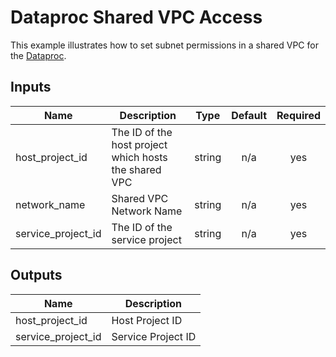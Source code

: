 # Dataproc Shared VPC Access

This example illustrates how to set subnet permissions in a shared VPC for the [Dataproc](https://cloud.google.com/dataproc/docs/concepts/configuring-clusters/network#creating_a_cluster_that_uses_a_vpc_network_in_another_project).

<!-- BEGINNING OF PRE-COMMIT-TERRAFORM DOCS HOOK -->
## Inputs

| Name | Description | Type | Default | Required |
|------|-------------|:----:|:-----:|:-----:|
| host\_project\_id | The ID of the host project which hosts the shared VPC | string | n/a | yes |
| network\_name | Shared VPC Network Name | string | n/a | yes |
| service\_project\_id | The ID of the service project | string | n/a | yes |

## Outputs

| Name | Description |
|------|-------------|
| host\_project\_id | Host Project ID |
| service\_project\_id | Service Project ID |

<!-- END OF PRE-COMMIT-TERRAFORM DOCS HOOK -->